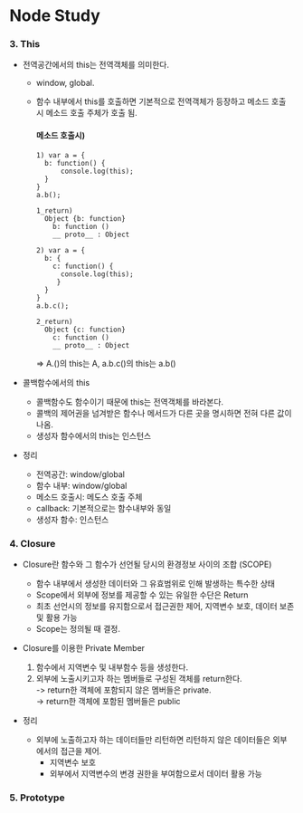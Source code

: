 # Node Study

### 3. This

  - 전역공간에서의 this는 전역객체를 의미한다.
    - window, global.
    - 함수 내부에서 this를 호출하면 기본적으로 전역객체가 등장하고 메소드 호출 시 메소드 호출 주체가 호출 됨.

      #### 메소드 호출시)
      ```
      1) var a = {
        b: function() {
            console.log(this);
        }
      }
      a.b();

      1_return)
        Object {b: function}
          b: function ()
          __ proto__ : Object

      2) var a = {
        b: {
          c: function() {
            console.log(this);
           }
        }
      }
      a.b.c();

      2_return)
        Object {c: function}
          c: function ()
          __ proto__ : Object
      ```
      => A.()의 this는 A, a.b.c()의 this는 a.b()

  - 콜백함수에서의 this
    - 콜백함수도 함수이기 때문에 this는 전역객체를 바라본다.
    - 콜백의 제어권을 넘겨받은 함수나 메서드가 다른 곳을 명시하면 전혀 다른 값이 나옴.
    - 생성자 함수에서의 this는 인스턴스

  - 정리
    - 전역공간: window/global
    - 함수 내부: window/global
    - 메소드 호출시: 메도스 호출 주체
    - callback: 기본적으로는 함수내부와 동일
    - 생성자 함수: 인스턴스
  
### 4. Closure

  - Closure란 함수와 그 함수가 선언될 당시의 환경정보 사이의 조합 (SCOPE)
    - 함수 내부에서 생성한 데이터와 그 유효범위로 인해 발생하는 특수한 상태
    - Scope에서 외부에 정보를 제공할 수 있는 유일한 수단은 Return
    - 최초 선언시의 정보를 유지함으로서 접근권한 제어, 지역변수 보호, 데이터 보존 및 활용 가능
    - Scope는 정의될 때 결정.
    
  - Closure를 이용한 Private Member
      1) 함수에서 지역변수 및 내부함수 등을 생성한다.
      2) 외부에 노출시키고자 하는 멤버들로 구성된 객체를 return한다.  
        -> return한 객체에 포함되지 않은 멤버들은 private.  
        -> return한 객체에 포함된 멤버들은 public  
        
  - 정리
    - 외부에 노출하고자 하는 데이터들만 리턴하면 리턴하지 않은 데이터들은 외부에서의 접근을 제어.
      - 지역변수 보호
      - 외부에서 지역변수의 변경 권한을 부여함으로서 데이터 활용 가능
      
### 5. Prototype
      
     

